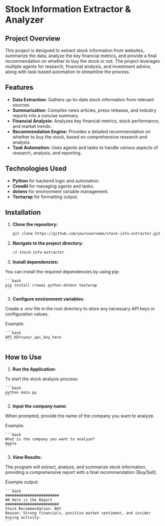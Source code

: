 # Stock Information Extractor & Analyzer

## Project Overview

This project is designed to extract stock information from websites, summarize the data, analyze the key financial metrics, and provide a final recommendation on whether to buy the stock or not. The project leverages multiple agents for research, financial analysis, and investment advice, along with task-based automation to streamline the process.

## Features

- **Data Extraction:** Gathers up-to-date stock information from relevant sources.
- **Summarization:** Compiles news articles, press releases, and industry reports into a concise summary.
- **Financial Analysis:** Analyzes key financial metrics, stock performance, and market trends.
- **Recommendation Engine:** Provides a detailed recommendation on whether to buy the stock, based on comprehensive research and analysis.
- **Task Automation:** Uses agents and tasks to handle various aspects of research, analysis, and reporting.

## Technologies Used

- **Python** for backend logic and automation.
- **CrewAI** for managing agents and tasks.
- **dotenv** for environment variable management.
- **Textwrap** for formatting output.

## Installation

1. **Clone the repository:**

   ```bash
   git clone https://github.com/yourusername/stock-info-extractor.git
   ```
   
2. **Navigate to the project directory:**

    ```bash
    cd stock-info-extractor
    ```

3. **Install dependencies:**

You can install the required dependencies by using pip:

    ```bash
    pip install crewai python-dotenv textwrap
    ```

3. **Configure environment variables:**

Create a .env file in the root directory to store any necessary API keys or configuration values.

Example:

    ```bash
    API_KEY=your_api_key_here
    ```

## How to Use

1. **Run the Application:**

To start the stock analysis process:
    
    ```bash
    python main.py
    ```

2. **Input the company name:**

When prompted, provide the name of the company you want to analyze.

Example:

    ```bash
    What is the company you want to analyze?
    Apple
    ```

3. **View Results:**

The program will extract, analyze, and summarize stock information, providing a comprehensive report with a final recommendation (Buy/Sell).

Example output:

    ```bash
    ########################
    ## Here is the Report
    ########################
    Stock Recommendation: BUY
    Reason: Strong financials, positive market sentiment, and insider buying activity.
    ```
